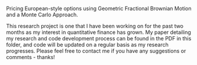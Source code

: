 Pricing European-style options using Geometric Fractional Brownian Motion and a Monte Carlo Approach.

This research project is one that I have been working on for the past two months as my interest in quantitative finance has grown. My paper detailing my research and code development process can be found in the PDF in this folder, and code will be updated on a regular basis as my research progresses. Please feel free to contact me if you have any suggestions or comments - thanks!
